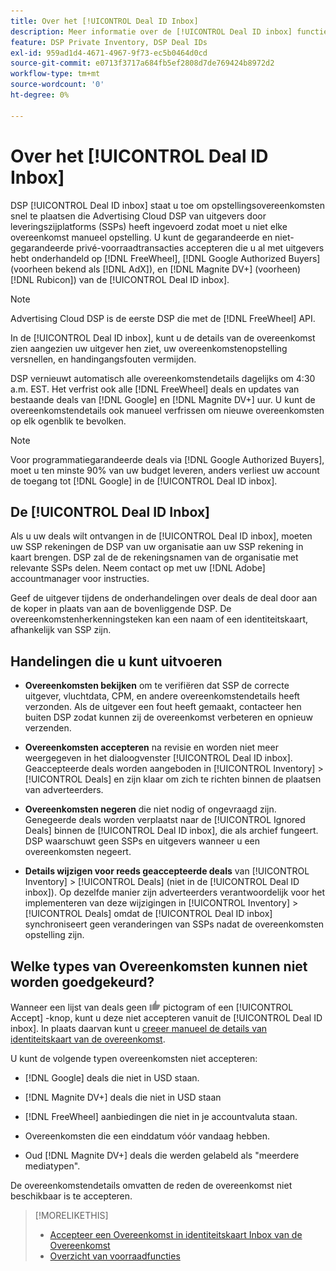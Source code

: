 ```yaml
---
title: Over het [!UICONTROL Deal ID Inbox]
description: Meer informatie over de [!UICONTROL Deal ID inbox] functie, waarmee u persoonlijke deals kunt accepteren die u al met uitgevers hebt onderhandeld op [!DNL FreeWheel], [!DNL Google Authorized Buyers] (formerly known as [!DNL AdX]), and [!DNL Magnite DV+] (voorheen) [!DNL Rubicon]).
feature: DSP Private Inventory, DSP Deal IDs
exl-id: 959ad1d4-4671-4967-9f73-ec5b0464d0cd
source-git-commit: e0713f3717a684fb5ef2808d7de769424b8972d2
workflow-type: tm+mt
source-wordcount: '0'
ht-degree: 0%

---
```


# Over het [!UICONTROL Deal ID Inbox]

DSP [!UICONTROL Deal ID inbox] staat u toe om opstellingsovereenkomsten snel te plaatsen die Advertising Cloud DSP van uitgevers door leveringszijplatforms (SSPs) heeft ingevoerd zodat moet u niet elke overeenkomst manueel opstelling. U kunt de gegarandeerde en niet-gegarandeerde privé-voorraadtransacties accepteren die u al met uitgevers hebt onderhandeld op [!DNL FreeWheel], [!DNL Google Authorized Buyers] (voorheen bekend als [!DNL AdX]), en [!DNL Magnite DV+] (voorheen) [!DNL Rubicon]) van de [!UICONTROL Deal ID inbox].

>[!NOTE]
>
>Advertising Cloud DSP is de eerste DSP die met de [!DNL FreeWheel] API.

In de [!UICONTROL Deal ID inbox], kunt u de details van de overeenkomst zien aangezien uw uitgever hen ziet, uw overeenkomstenopstelling versnellen, en handingangsfouten vermijden.

DSP vernieuwt automatisch alle overeenkomstendetails dagelijks om 4:30 a.m. EST. Het verfrist ook alle [!DNL FreeWheel] deals en updates van bestaande deals van [!DNL Google] en [!DNL Magnite DV+] uur. U kunt de overeenkomstendetails ook manueel verfrissen om nieuwe overeenkomsten op elk ogenblik te bevolken.

<!-- MC: I'm not sure where I got the following. Is this currently true? -->
>[!NOTE]
>
>Voor programmatiegarandeerde deals via [!DNL Google Authorized Buyers], moet u ten minste 90% van uw budget leveren, anders verliest uw account de toegang tot [!DNL Google] in de [!UICONTROL Deal ID inbox].

## De [!UICONTROL Deal ID Inbox]

Als u uw deals wilt ontvangen in de [!UICONTROL Deal ID inbox], moeten uw SSP rekeningen de DSP van uw organisatie aan uw SSP rekening in kaart brengen. DSP zal de de rekeningsnamen van de organisatie met relevante SSPs delen. Neem contact op met uw [!DNL Adobe] accountmanager voor instructies.

Geef de uitgever tijdens de onderhandelingen over deals de deal door aan de koper in plaats van aan de bovenliggende DSP. De overeenkomstenherkenningsteken kan een naam of een identiteitskaart, afhankelijk van SSP zijn.

## Handelingen die u kunt uitvoeren

* **Overeenkomsten bekijken** om te verifiëren dat SSP de correcte uitgever, vluchtdata, CPM, en andere overeenkomstendetails heeft verzonden. Als de uitgever een fout heeft gemaakt, contacteer hen buiten DSP zodat kunnen zij de overeenkomst verbeteren en opnieuw verzenden.

* **Overeenkomsten accepteren** na revisie en worden niet meer weergegeven in het dialoogvenster [!UICONTROL Deal ID inbox]. Geaccepteerde deals worden aangeboden in [!UICONTROL Inventory] > [!UICONTROL Deals] en zijn klaar om zich te richten binnen de plaatsen van adverteerders.

* **Overeenkomsten negeren** die niet nodig of ongevraagd zijn. Genegeerde deals worden verplaatst naar de [!UICONTROL Ignored Deals] binnen de [!UICONTROL Deal ID inbox], die als archief fungeert. DSP waarschuwt geen SSPs en uitgevers wanneer u een overeenkomsten negeert.

* **Details wijzigen voor reeds geaccepteerde deals** van [!UICONTROL Inventory] > [!UICONTROL Deals] (niet in de [!UICONTROL Deal ID inbox]). Op dezelfde manier zijn adverteerders verantwoordelijk voor het implementeren van deze wijzigingen in [!UICONTROL Inventory] > [!UICONTROL Deals] omdat de [!UICONTROL Deal ID inbox] synchroniseert geen veranderingen van SSPs nadat de overeenkomsten opstelling zijn.

## Welke types van Overeenkomsten kunnen niet worden goedgekeurd?

Wanneer een lijst van deals geen ![Accepteren](/help/dsp/assets/accept.png) pictogram of een [!UICONTROL Accept] -knop, kunt u deze niet accepteren vanuit de [!UICONTROL Deal ID inbox]. In plaats daarvan kunt u [creeer manueel de details van identiteitskaart van de overeenkomst](/help/dsp/inventory/deal-id-create.md).

U kunt de volgende typen overeenkomsten niet accepteren:

* [!DNL Google] deals die niet in USD staan.

* [!DNL Magnite DV+] deals die niet in USD staan

* [!DNL FreeWheel] aanbiedingen die niet in je accountvaluta staan.

* Overeenkomsten die een einddatum vóór vandaag hebben.

* Oud [!DNL Magnite DV+] deals die werden gelabeld als &quot;meerdere mediatypen&quot;.

De overeenkomstendetails omvatten de reden de overeenkomst niet beschikbaar is te accepteren.

>[!MORELIKETHIS]
>
>* [Accepteer een Overeenkomst in identiteitskaart Inbox van de Overeenkomst](deal-id-inbox-accept.md)
>* [Overzicht van voorraadfuncties](inventory-overview.md)

